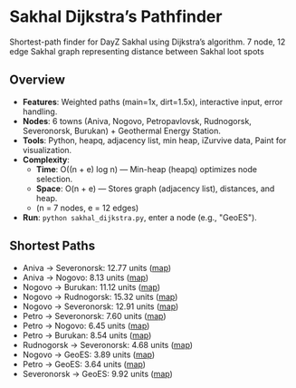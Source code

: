 # Sakhal Dijkstra’s Pathfinder
Shortest-path finder for DayZ Sakhal using Dijkstra’s algorithm.
7 node, 12 edge Sakhal graph representing distance between Sakhal loot spots

## Overview
- **Features**: Weighted paths (main=1x, dirt=1.5x), interactive input, error handling.
- **Nodes**: 6 towns (Aniva, Nogovo, Petropavlovsk, Rudnogorsk, Severonorsk, Burukan) + Geothermal Energy Station.
- **Tools**: Python, heapq, adjacency list, min heap, iZurvive data, Paint for visualization.
- **Complexity**:
  - **Time**: O((n + e) log n) — Min-heap (heapq) optimizes node selection.
  - **Space**: O(n + e) — Stores graph (adjacency list), distances, and heap.
  - (n = 7 nodes, e = 12 edges)
- **Run**: `python sakhal_dijkstra.py`, enter a node (e.g., "GeoES").

## Shortest Paths
- Aniva → Severonorsk: 12.77 units ([map](/maps_final/map_route_aniva_severomorsk.png))
- Aniva → Nogovo: 8.13 units ([map](maps_final/map_route_nogovo_aniva.png))
- Nogovo → Burukan: 11.12 units ([map](maps_final/map_route_nogovo_burukan.png))
- Nogovo → Rudnogorsk: 15.32 units ([map](maps_final/map_route_nogovo_rudnogorsk.png))
- Nogovo → Severonorsk: 12.91 units ([map](maps_final/map_route_nogovo_severonorsk.png))
- Petro → Severonorsk: 7.60 units ([map](maps_final/map_route_petro_severomorsk.png))
- Petro → Nogovo: 6.45 units ([map](maps_final/map_route_petro_nogovo.png))
- Petro → Burukan: 8.54 units ([map](maps_final/map_route_petro_burukan.png))
- Rudnogorsk → Severonorsk: 4.68 units ([map](maps_final/map_route_rudnogorsk_severonorsk.png))
- Nogovo → GeoES: 3.89 units ([map](maps_final/map_route_nogovo_geoES.png))
- Petro → GeoES: 3.64 units ([map](maps_final/map_route_petro_geoES.png))
- Severonorsk → GeoES: 9.92 units ([map](maps_final/map_route_severonorsk_geoES.png))

